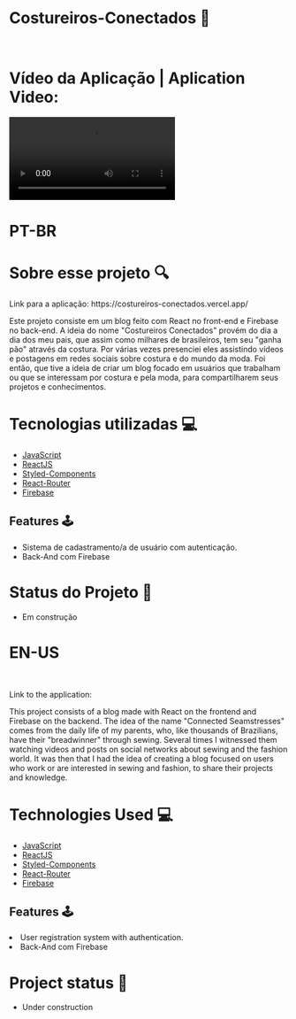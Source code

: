 



# Costureiros-Conectados 🧵
<br>
<h1> Vídeo da Aplicação | Aplication Video: </h1>
<video src="https://user-images.githubusercontent.com/102983819/189420194-78ab54dc-66a1-47e4-9a83-28340b1c934c.mp4" autoplay> </video>
<br>
<h1> PT-BR </h1>
<h1> Sobre esse projeto 🔍 </h1>
<p> Link para a aplicação: https://costureiros-conectados.vercel.app/</p>
<p> Este projeto consiste em um blog feito com React no front-end e Firebase no back-end. A ideia do nome "Costureiros Conectados" provém do dia a dia dos meu pais, que assim como milhares de brasileiros, tem seu "ganha pão" através da costura. Por várias vezes presenciei eles assistindo vídeos e postagens em redes sociais sobre costura e do mundo da moda. Foi então, que tive a ideia de criar um blog focado em usuários que trabalham ou que se interessam por costura e pela moda, para compartilharem seus projetos e conhecimentos.</p>


<h1>Tecnologias utilizadas 💻 </h1>
<ul>
<li> <a href="https://www.javascript.com/">JavaScript </a></li> 
<li> <a href="https://pt-br.reactjs.org/"> ReactJS </a> </li>
<li><a href="https://styled-components.com"> Styled-Components </a> </li>
<li> <a href="https://v5.reactrouter.com/web/guides/quick-start">React-Router </a></li>
<li> <a href="https://firebase.google.com/"> Firebase </a>
</ul>
<h2> Features 🕹 </h2>
<ul>
<li> Sistema de cadastramento/a de usuário com autenticação. </li>
<li> Back-And com Firebase </li>
</ul> 
<h1> Status do Projeto 📌 </h1>
<ul> <li> Em construção </li> </ul>
  
<h1>EN-US</h1>
<br>
<p>Link to the application: </p>

<p> This project consists of a blog made with React on the frontend and Firebase on the backend. The idea of ​​the name "Connected Seamstresses" comes from the daily life of my parents, who, like thousands of Brazilians, have their "breadwinner" through sewing. Several times I witnessed them watching videos and posts on social networks about sewing and the fashion world. It was then that I had the idea of ​​creating a blog focused on users who work or are interested in sewing and fashion, to share their projects and knowledge.
 </p>

<h1> Technologies Used 💻 </h1>
 
<ul>
 <li> <a href="https://www.javascript.com/">JavaScript </a></li> 
 <li> <a href="https://pt-br.reactjs.org/"> ReactJS </a> </li>
 <li><a href="https://styled-components.com"> Styled-Components </a> </li>
 <li> <a href="https://v5.reactrouter.com/web/guides/quick-start">React-Router </a></li>
 <li> <a href="https://firebase.google.com/"> Firebase </a>
 </ul>
 
 <h2> Features 🕹 </h2>
 <li> User registration system with authentication. </li>
 <li> Back-And com Firebase </li>
 
 <h1> Project status 📌 </h1>
 <ul> <li> Under construction </li> </ul>
  
